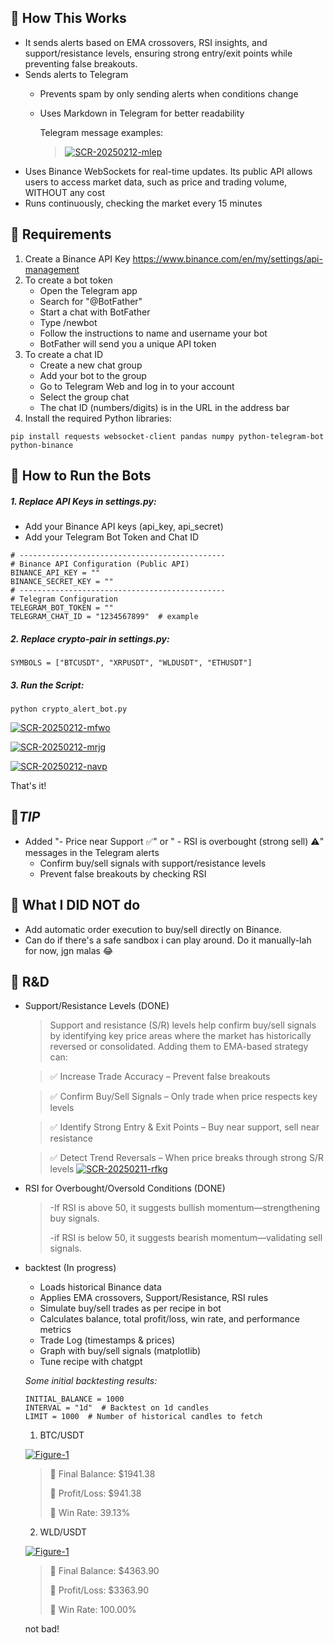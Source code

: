 
## 📌 How This Works

- It sends alerts based on EMA crossovers, RSI insights, and support/resistance levels, 
ensuring strong entry/exit points while preventing false breakouts.
-   Sends alerts to Telegram
    - Prevents spam by only sending alerts when conditions change  
    - Uses Markdown in Telegram for better readability

      Telegram message examples:
      ><a href="https://ibb.co/YFT9QX77"><img src="https://i.ibb.co/sdJSRCvv/SCR-20250212-mlep.png" alt="SCR-20250212-mlep" border="0"></a>
-   Uses Binance WebSockets for real-time updates. Its public API allows users to access market data, such as price and trading volume, WITHOUT any cost
-   Runs continuously, checking the market every 15 minutes 

## 📌 Requirements

1.	Create a Binance API Key https://www.binance.com/en/my/settings/api-management
2.  To create a bot token 
    - Open the Telegram app
    - Search for "@BotFather"
    - Start a chat with BotFather
    - Type /newbot
    - Follow the instructions to name and username your bot
    - BotFather will send you a unique API token
3. To create a chat ID 
    - Create a new chat group
    - Add your bot to the group
    - Go to Telegram Web and log in to your account
    - Select the group chat
    - The chat ID (numbers/digits) is in the URL in the address bar
4. Install the required Python libraries:
```
pip install requests websocket-client pandas numpy python-telegram-bot python-binance
```


## 📌 How to Run the Bots

##### 1. Replace API Keys in settings.py:

- 	Add your Binance API keys (api_key, api_secret)
- 	Add your Telegram Bot Token and Chat ID
```
# ----------------------------------------------
# Binance API Configuration (Public API)
BINANCE_API_KEY = ""  
BINANCE_SECRET_KEY = ""
# ----------------------------------------------
# Telegram Configuration
TELEGRAM_BOT_TOKEN = ""
TELEGRAM_CHAT_ID = "1234567899"  # example
```
##### 2. Replace crypto-pair in settings.py:
```
SYMBOLS = ["BTCUSDT", "XRPUSDT", "WLDUSDT", "ETHUSDT"]
```

##### 3. Run the Script:
```
python crypto_alert_bot.py
```
<a href="https://ibb.co/96qHnMM"><img src="https://i.ibb.co/Dh7f4qq/SCR-20250212-mfwo.png" alt="SCR-20250212-mfwo" border="0"></a>

<a href="https://ibb.co/Tx4JhjZM"><img src="https://i.ibb.co/wFS86GTh/SCR-20250212-mrjg.png" alt="SCR-20250212-mrjg" border="0"></a>

<a href="https://ibb.co/GfTGf5hG"><img src="https://i.ibb.co/BHNvHC1v/SCR-20250212-navp.png" alt="SCR-20250212-navp" border="0"></a>

That's it!

## 📌*TIP* ##
- Added "- Price near Support ✅" or " - RSI is overbought (strong sell) ⚠️" messages in the Telegram alerts
	- Confirm buy/sell signals with support/resistance levels
 	- Prevent false breakouts by checking RSI

## 📌 What I DID NOT do
- Add automatic order execution to buy/sell directly on Binance. 
- Can do if there's a safe sandbox i can play around. Do it manually-lah for now, jgn malas 😂
 
## 📌 R&D
- Support/Resistance Levels (DONE)
    >Support and resistance (S/R) levels help confirm buy/sell signals by identifying key price areas where the market has historically reversed or consolidated. Adding them to EMA-based strategy can:

    >✅ Increase Trade Accuracy – Prevent false breakouts
    
    >✅ Confirm Buy/Sell Signals – Only trade when price respects key levels
    
    >✅ Identify Strong Entry & Exit Points – Buy near support, sell near resistance
    
    >✅ Detect Trend Reversals – When price breaks through strong S/R levels
    ><a href="https://ibb.co/Xf2GggtK"><img src="https://i.ibb.co/dsWHqqDV/SCR-20250211-rfkg.png" alt="SCR-20250211-rfkg" border="0"></a>

- RSI for Overbought/Oversold Conditions (DONE)
  >-If RSI is above 50, it suggests bullish momentum—strengthening buy signals.
  >
  >-if RSI is below 50, it suggests bearish momentum—validating sell signals.
  >
  
  
- backtest (In progress)
    - Loads historical Binance data
    - Applies EMA crossovers, Support/Resistance, RSI rules
    - Simulate buy/sell trades as per recipe in bot
    - Calculates balance, total profit/loss, win rate, and performance metrics
    - Trade Log (timestamps & prices)
    - Graph with buy/sell signals (matplotlib)
    - Tune recipe with chatgpt
  

  *Some initial backtesting results:*
  ```
  INITIAL_BALANCE = 1000
  INTERVAL = "1d"  # Backtest on 1d candles
  LIMIT = 1000  # Number of historical candles to fetch
  ```
  >

	1. BTC/USDT

  <a href="https://ibb.co/bjGbWsvK"><img src="https://i.ibb.co/XfGY275C/Figure-1.png" alt="Figure-1" border="0"></a>
  
  	>🔹 Final Balance: $1941.38
   	>
   	>🔹 Profit/Loss: $941.38
   	>
   	>🔹 Win Rate: 39.13%

   	2. WLD/USDT
 
   <a href="https://ibb.co/HpLdhL4R"><img src="https://i.ibb.co/JFWQ3Wt8/Figure-1.png" alt="Figure-1" border="0"></a>
   
	>🔹 Final Balance: $4363.90
 	>
 	>🔹 Profit/Loss: $3363.90
	>
 	>🔹 Win Rate: 100.00%

	not bad!

  

